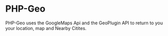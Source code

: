 # PHP-Geo
PHP-Geo uses the GoogleMaps Api and the GeoPlugin API to return to you your location, map and Nearby Citites.
 
